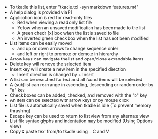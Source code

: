 * To tkadle this list, enter "tkadle.tcl -syn markdown features.md"
* A help dialog is provided via F1
* Application icon is red for read-only files
    + Red when viewing a read only list file
    + Yellow when an unsaved modification has been made to the list
    + A green check [x] box when the list is saved to file
    + An inverted green check box when the list has not been modified
* List items can be easily moved
    + <Shift> and up or down arrows to change sequence order
    + <Shift> and left or right to promote or demote in hierarchy
* Arrow keys can navigate the list and open/close expandable items
* Delete key will remove the selected item
* Insert key will create a new item in the specified direction
    + Insert direction is changed by <Control> + Insert
* A list can be searched for text and all found items will be selected
* A (sub)list can rearrange in ascending, descending or random order by "a" key
* Check boxes can be added, checked, and removed with the "b" key
* An item can be selected with arrow keys or by mouse click
* List file is automatically saved when tkadle is idle (To prevent memory thrashing)
* Escape key can be used to return to list view from any alternate view
* List file syntax glyphs and indentation may be modified (Using Options view)
* Copy & paste text from/to tkadle using <Control> + C and V
